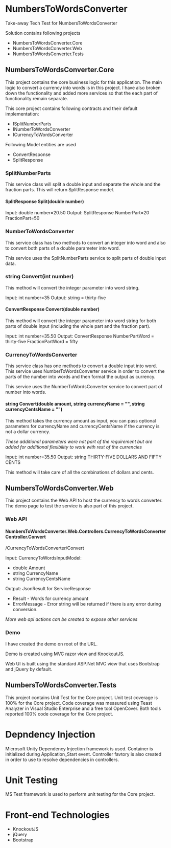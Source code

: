 # NumbersToWordsConverter
Take-away Tech Test for NumbersToWordsConverter

Solution contains following projects
- NumbersToWordsConverter.Core
- NumbersToWordsConverter.Web
- NumbersToWordsConverter.Tests

## NumbersToWordsConverter.Core
This project contains the core business logic for this application. The main logic to convert a currency into words is in this project.
I have also broken down the functionality and added more services so that the each part of functionality remain separate.

This core project contains following contracts and their default implementation:
 - ISplitNumberParts
 - INumberToWordsConverter
 - ICurrencyToWordsConverter

Following Model entities are used
 - ConvertResponse
 - SplitResponse

### SplitNumberParts
This service class will split a double input and separate the whole and the fraction parts. This will return SplitResponse model.

#### SplitResponse Split(double number)
Input: double number=20.50
Output: SplitResponse
 NumberPart=20
 FractionPart=50

### NumberToWordsConverter
This service class has two methods to convert an integer into word and also to convert both parts of a double parameter into word.

This service uses the SplitNumberParts service to split parts of double input data.

### string Convert(int number)
This method will convert the integer parameter into word string.

Input: int number=35
Output: string = thirty-five
 
#### ConvertResponse Convert(double number)
This method will convert the integer parameter into word string for both parts of double input (including the whole part and the fraction part).

Input: int number=35.50
Output: ConvertResponse
 NumberPartWord = thirty-five
 FractionPartWord = fifty

### CurrencyToWordsConverter
This service class has one methods to convert a double input into word. This service uses NumberToWordsConverter service in order to convert the parts of the number into words and then format the output as currency. 

This service uses the NumberToWordsConverter service to convert part of number into words.

#### string Convert(double amount, string currencyName = "", string currencyCentsName = "")
This method takes the currency amount as input, you can pass optional parameters for currencyName and currencyCentsName if the currency is not a dollar currency.

_These additional parameters were not part of the requirement but are added for additional flexibility to work with rest of the currencies_

Input: int number=35.50
Output: string THIRTY-FIVE DOLLARS AND FIFTY CENTS

This method will take care of all the combinations of dollars and cents.

## NumbersToWordsConverter.Web
This project contains the Web API to host the currency to words converter. The demo page to test the service is also part of this project.

### Web API
#### NumbersToWordsConverter.Web.Controllers.CurrencyToWordsConverterController.Convert

/CurrencyToWordsConverter/Convert

Input:
CurrencyToWordsInputModel:
 - double Amount
 - string CurrencyName
 - string CurrencyCentsName
 
 Output:
 JsonResult for ServiceResponse
  - Result - Words for currency amount
  - ErrorMessage - Error string will be returned if there is any error during conversion.

_More web api actions can be created to expose other services_

### Demo
I have created the demo on root of the URL. 

Demo is created using MVC razor view and KnockoutJS.

Web UI is built using the standard ASP.Net MVC view that uses Bootstrap and jQuery by default.

## NumbersToWordsConverter.Tests
This project contains Unit Test for the Core project. Unit test coverage is 100% for the Core project. Code coverage was measured using Teast Analyzer in Visual Studio Enterprise and a free tool OpenCover. Both tools reported 100% code coverage for the Core project.

# Depndency Injection
Microsoft Unity Dependency Injection framework is used. Container is initialized during Application_Start event. Controller favtory is also created in order to use to resolve dependencies in controllers.

# Unit Testing
MS Test framework is used to perform unit testing for the Core project.

# Front-end Technologies
 - KnockoutJS
 - jQuery
 - Bootstrap
